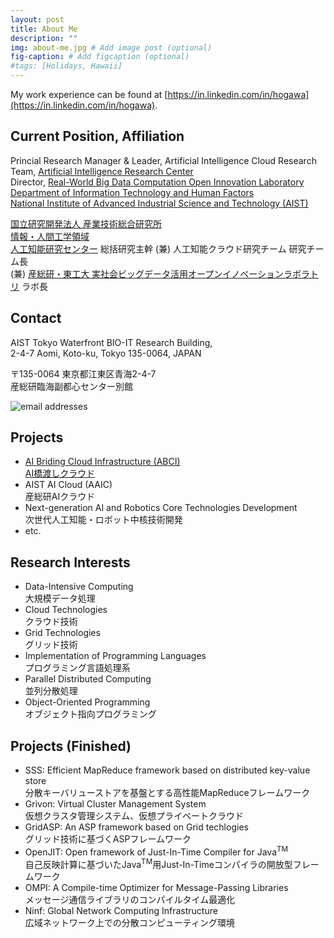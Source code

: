 ```yaml
---
layout: post
title: About Me
description: ""
img: about-me.jpg # Add image post (optional)
fig-caption: # Add figcaption (optional)
#tags: [Holidays, Hawaii]
---
```

My work experience can be found at [https://in.linkedin.com/in/hogawa](https://in.linkedin.com/in/hogawa).

## Current Position, Affiliation

Princial Research Manager & Leader, Artificial Intelligence Cloud Research Team, [Artificial Intelligence Research Center](http://www.airc.aist.go.jp/en/)  
Director, [Real-World Big Data Computation Open Innovation Laboratory](https://unit.aist.go.jp/rwbc-oil/index-en.html)  
[Department of Information Technology and Human Factors](http://www.aist.go.jp/aist_e/dept/en_dithf.html)  
[National Institute of Advanced Industrial Science and Technology (AIST)](http://www.aist.go.jp/index_en.html)

[国立研究開発法人 産業技術総合研究所](http://www.aist.go.jp/)  
[情報・人間工学領域](http://www.aist.go.jp/aist_j/dept/dithf.html)  
[人工知能研究センター](http://www.airc.aist.go.jp/) 総括研究主幹 (兼) 人工知能クラウド研究チーム 研究チーム長  
(兼) [産総研・東工大 実社会ビッグデータ活用オープンイノベーションラボラトリ](https://unit.aist.go.jp/rwbc-oil/) ラボ長

## Contact

AIST Tokyo Waterfront BIO-IT Research Building,  
2-4-7 Aomi, Koto-ku, Tokyo 135-0064, JAPAN

〒135-0064 東京都江東区青海2-4-7  
産総研臨海副都心センター別館

<img src="/assets/img/email_x1.png" srcset="/assets/img/email_1x.png 1x, /assets/img/email_2x.png 2x" alt="email addresses" />

## Projects

* [AI Briding Cloud Infrastructure (ABCI)](https://abci.ai/)  
[AI橋渡しクラウド](https://abci.ai/)
* AIST AI Cloud (AAIC)  
産総研AIクラウド
* Next-generation AI and Robotics Core Technologies Development  
次世代人工知能・ロボット中核技術開発
* etc.

## Research Interests

* Data-Intensive Computing  
大規模データ処理
* Cloud Technologies  
クラウド技術
* Grid Technologies  
グリッド技術
* Implementation of Programming Languages  
プログラミング言語処理系
* Parallel Distributed Computing  
並列分散処理
* Object-Oriented Programming  
オブジェクト指向プログラミング

## Projects (Finished)

* SSS: Efficient MapReduce framework based on distributed key-value store  
分散キーバリューストアを基盤とする高性能MapReduceフレームワーク
* Grivon: Virtual Cluster Management System  
仮想クラスタ管理システム、仮想プライベートクラウド
* GridASP: An ASP framework based on Grid techlogies  
グリッド技術に基づくASPフレームワーク
* OpenJIT: Open framework of Just-In-Time Compiler for Java<sup>TM</sup>  
自己反映計算に基づいたJava<sup>TM</sup>用Just-In-Timeコンパイラの開放型フレームワーク
* OMPI: A Compile-time Optimizer for Message-Passing Libraries  
メッセージ通信ライブラリのコンパイルタイム最適化
* Ninf: Global Network Computing Infrastructure  
広域ネットワーク上での分散コンピューティング環境


